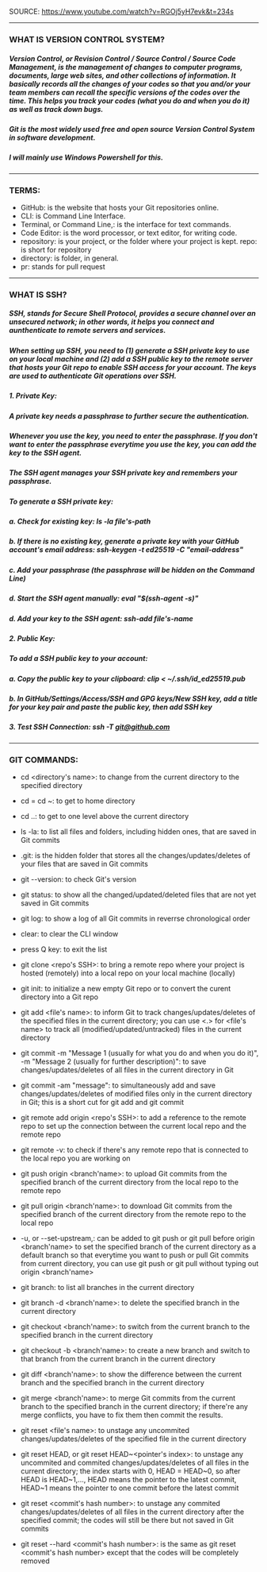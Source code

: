 SOURCE: https://www.youtube.com/watch?v=RGOj5yH7evk&t=234s

***

### WHAT IS VERSION CONTROL SYSTEM?
##### Version Control, or Revision Control / Source Control / Source Code Management, is the management of changes to computer programs, documents, large web sites, and other collections of information. It basically records all the changes of your codes so that you and/or your team members can recall the specific versions of the codes over the time. This helps you track your codes (what you do and when you do it) as well as track down bugs.
##### Git is the most widely used free and open source Version Control System in software development.
##### I will mainly use Windows Powershell for this.

***

### TERMS:
* GitHub: is the website that hosts your Git repositories online.
* CLI: is Command Line Interface.
* Terminal, or Command Line,: is the interface for text commands.
* Code Editor: is the word processor, or text editor, for writing code.
* repository: is your project, or the folder where your project is kept. repo: is short for repository
* directory: is folder, in general.
* pr: stands for pull request

***

### WHAT IS SSH?
##### SSH, stands for Secure Shell Protocol, provides a secure channel over an unsecured network; in other words, it helps you connect and aunthenticate to remote servers and services.
##### When setting up SSH, you need to (1) generate a SSH private key to use on your local machine and (2) add a SSH public key to the remote server that hosts your Git repo to enable SSH access for your account. The keys are used to authenticate Git operations over SSH.
##### 1. Private Key:
##### A private key needs a passphrase to further secure the authentication.
##### Whenever you use the key, you need to enter the passphrase. If you don't want to enter the passphrase everytime you use the key, you can add the key to the SSH agent.
##### The SSH agent manages your SSH private key and remembers your passphrase.
##### To generate a SSH private key:
##### a. Check for existing key: ls -la file's-path
##### b. If there is no existing key, generate a private key with your GitHub account's email address: ssh-keygen -t ed25519 -C "email-address"
##### c. Add your passphrase (the passphrase will be hidden on the Command Line)
##### d. Start the SSH agent manually: eval "$(ssh-agent -s)"
##### d. Add your key to the SSH agent: ssh-add file's-name
##### 2. Public Key:
##### To add a SSH public key to your account:
##### a. Copy the public key to your clipboard: clip < ~/.ssh/id_ed25519.pub
##### b. In GitHub/Settings/Access/SSH and GPG keys/New SSH key, add a title for your key pair and paste the public key, then add SSH key
##### 3. Test SSH Connection: ssh -T git@github.com

***
    
### GIT COMMANDS:
* cd <directory's name>: to change from the current directory to the specified directory
* cd = cd ~: to get to home directory
* cd ..: to get to one level above the current directory
* ls -la: to list all files and folders, including hidden ones, that are saved in Git commits
* .git: is the hidden folder that stores all the changes/updates/deletes of your files that are saved in Git commits
* git --version: to check Git's version
* git status: to show all the changed/updated/deleted files that are not yet saved in Git commits
* git log: to show a log of all Git commits in reverrse chronological order
* clear: to clear the CLI window
* press Q key: to exit the list

* git clone <repo's SSH>: to bring a remote repo where your project is hosted (remotely) into a local repo on your local machine (locally)
* git init: to initialize a new empty Git repo or to convert the curent directory into a Git repo
* git add <file's name>: to inform Git to track changes/updates/deletes of the specified files in the current directory; you can use <.> for <file's name> to track all (modified/updated/untracked) files in the current directory
* git commit -m "Message 1 (usually for what you do and when you do it)", -m "Message 2 (usually for further description)": to save changes/updates/deletes of all files in the current directory in Git
* git commit -am "message": to simultaneously add and save changes/updates/deletes of modified files only in the current directory in Git; this is a short cut for git add and git commit
* git remote add origin <repo's SSH>: to add a reference to the remote repo to set up the connection between the current local repo and the remote repo
* git remote -v: to check if there's any remote repo that is connected to the local repo you are working on
* git push origin <branch'name>: to upload Git commits from the specified branch of the current directory from the local repo to the remote repo
* git pull origin <branch'name>: to download Git commits from the specified branch of the current directory from the remote repo to the local repo
* -u, or --set-upstream,: can be added to git push or git pull before origin <branch'name> to set the specified branch of the current directory as a default branch so that everytime you want to push or pull Git commits from current directory, you can use git push or git pull without typing out origin <branch'name>

* git branch: to list all branches in the current directory
* git branch -d <branch'name>: to delete the specified branch in the current directory
* git checkout <branch'name>: to switch from the current branch to the specified branch in the current directory
* git checkout -b <branch'name>: to create a new branch and switch to that branch from the current branch in the current directory
* git diff <branch'name>: to show the difference between the current branch and the specified branch in the current directory
* git merge <branch'name>: to merge Git commits from the current branch to the specified branch in the current directory; if there're any merge conflicts, you have to fix them then commit the results.

* git reset <file's name>: to unstage any uncommited changes/updates/deletes of the specified file in the current directory
* git reset HEAD, or git reset HEAD~<pointer's index>: to unstage any uncommited and commited changes/updates/deletes of all files in the current directory; the index starts with 0, HEAD = HEAD~0, so after HEAD is HEAD~1,..., HEAD means the pointer to the latest commit, HEAD~1 means the pointer to one commit before the latest commit
* git reset <commit's hash number>: to unstage any commited changes/updates/deletes of all files in the current directory after the specified commit; the codes will still be there but not saved in Git commits
* git reset --hard <commit's hash number>: is the same as git reset <commit's hash number> except that the codes will be completely removed
